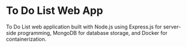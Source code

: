 
# To Do List Web App

To Do List web application built with Node.js using Express.js for server-side programming, MongoDB for database storage, and Docker for containerization.